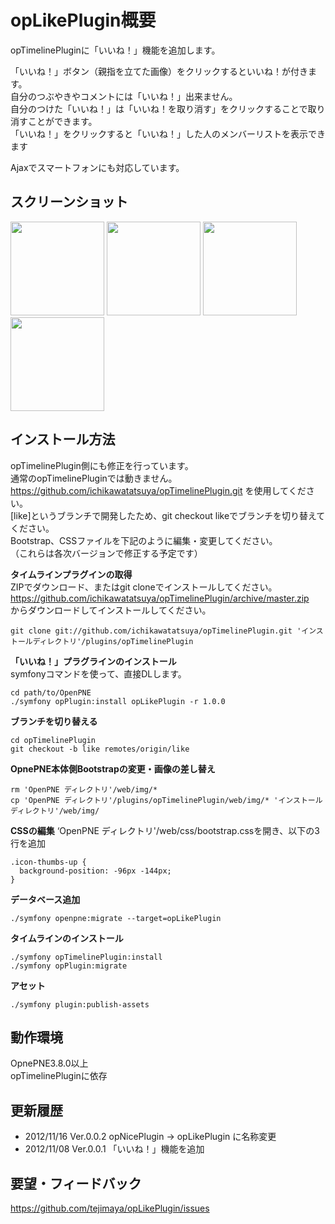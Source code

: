 opLikePlugin概要
======================
opTimelinePluginに「いいね！」機能を追加します。

「いいね！」ボタン（親指を立てた画像）をクリックするといいね！が付きます。  
自分のつぶやきやコメントには「いいね！」出来ません。  
自分のつけた「いいね！」は「いいね！を取り消す」をクリックすることで取り消すことができます。  
「いいね！」をクリックすると「いいね！」した人のメンバーリストを表示できます  

Ajaxでスマートフォンにも対応しています。


スクリーンショット
------
<a href="http://tejimaya.github.com/opNicePlugin/images/nice_01_rm_01.png" target=brank>
<img src="http://tejimaya.github.com/opNicePlugin/images/nice_01_rm_01.png" height=150/></a>
<a href="http://tejimaya.github.com/opNicePlugin/images/nice_01_rm_03.png" target=brank>
<img src="http://tejimaya.github.com/opNicePlugin/images/nice_01_rm_03.png" height=150/></a>
<a href="http://tejimaya.github.com/opNicePlugin/images/nice_01_rm_02.png" target=brank>
<img src="http://tejimaya.github.com/opNicePlugin/images/nice_01_rm_02.png" height=150/></a>
<a href="http://tejimaya.github.com/opNicePlugin/images/nice_01_rm_04.png" target=brank>
<img src="http://tejimaya.github.com/opNicePlugin/images/nice_01_rm_04.png" height=150/></a>


インストール方法
----------------
opTimelinePlugin側にも修正を行っています。  
通常のopTimelinePluginでは動きません。  
https://github.com/ichikawatatsuya/opTimelinePlugin.git を使用してください。  
[like]というブランチで開発したため、git checkout likeでブランチを切り替えてください。  
Bootstrap、CSSファイルを下記のように編集・変更してください。  
（これらは各次バージョンで修正する予定です）

**タイムラインプラグインの取得**  
ZIPでダウンロード、またはgit cloneでインストールしてください。  
https://github.com/ichikawatatsuya/opTimelinePlugin/archive/master.zip  
からダウンロードしてインストールしてください。

    git clone git://github.com/ichikawatatsuya/opTimelinePlugin.git 'インストールディレクトリ'/plugins/opTimelinePlugin


**「いいね！」プラグラインのインストール**  
symfonyコマンドを使って、直接DLします。

    cd path/to/OpenPNE
    ./symfony opPlugin:install opLikePlugin -r 1.0.0


**ブランチを切り替える**

    cd opTimelinePlugin
    git checkout -b like remotes/origin/like


**OpnePNE本体側Bootstrapの変更・画像の差し替え**

    rm 'OpenPNE ディレクトリ'/web/img/*
    cp 'OpenPNE ディレクトリ'/plugins/opTimelinePlugin/web/img/* 'インストールディレクトリ'/web/img/


**CSSの編集**
 ‘OpenPNE ディレクトリ'/web/css/bootstrap.cssを開き、以下の3行を追加

    .icon-thumbs-up {
      background-position: -96px -144px;
    }


**データベース追加**

    ./symfony openpne:migrate --target=opLikePlugin


**タイムラインのインストール**

    ./symfony opTimelinePlugin:install
    ./symfony opPlugin:migrate


**アセット**

    ./symfony plugin:publish-assets
    

動作環境
--------
OpnePNE3.8.0以上  
opTimelinePluginに依存  
  
    
更新履歴
--------

 * 2012/11/16 Ver.0.0.2  opNicePlugin → opLikePlugin に名称変更 
 * 2012/11/08 Ver.0.0.1 「いいね！」機能を追加 


  
要望・フィードバック
----------

https://github.com/tejimaya/opLikePlugin/issues

